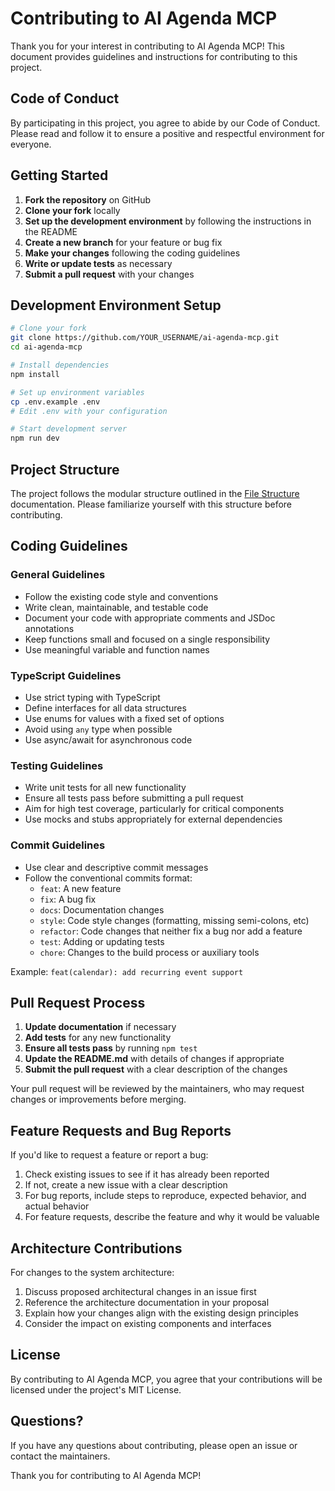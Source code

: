 # Contributing to AI Agenda MCP

Thank you for your interest in contributing to AI Agenda MCP! This document provides guidelines and instructions for contributing to this project.

## Code of Conduct

By participating in this project, you agree to abide by our Code of Conduct. Please read and follow it to ensure a positive and respectful environment for everyone.

## Getting Started

1. **Fork the repository** on GitHub
2. **Clone your fork** locally
3. **Set up the development environment** by following the instructions in the README
4. **Create a new branch** for your feature or bug fix
5. **Make your changes** following the coding guidelines
6. **Write or update tests** as necessary
7. **Submit a pull request** with your changes

## Development Environment Setup

```bash
# Clone your fork
git clone https://github.com/YOUR_USERNAME/ai-agenda-mcp.git
cd ai-agenda-mcp

# Install dependencies
npm install

# Set up environment variables
cp .env.example .env
# Edit .env with your configuration

# Start development server
npm run dev
```

## Project Structure

The project follows the modular structure outlined in the [File Structure](docs/file-structure.md) documentation. Please familiarize yourself with this structure before contributing.

## Coding Guidelines

### General Guidelines

- Follow the existing code style and conventions
- Write clean, maintainable, and testable code
- Document your code with appropriate comments and JSDoc annotations
- Keep functions small and focused on a single responsibility
- Use meaningful variable and function names

### TypeScript Guidelines

- Use strict typing with TypeScript
- Define interfaces for all data structures
- Use enums for values with a fixed set of options
- Avoid using `any` type when possible
- Use async/await for asynchronous code

### Testing Guidelines

- Write unit tests for all new functionality
- Ensure all tests pass before submitting a pull request
- Aim for high test coverage, particularly for critical components
- Use mocks and stubs appropriately for external dependencies

### Commit Guidelines

- Use clear and descriptive commit messages
- Follow the conventional commits format:
  - `feat`: A new feature
  - `fix`: A bug fix
  - `docs`: Documentation changes
  - `style`: Code style changes (formatting, missing semi-colons, etc)
  - `refactor`: Code changes that neither fix a bug nor add a feature
  - `test`: Adding or updating tests
  - `chore`: Changes to the build process or auxiliary tools

Example: `feat(calendar): add recurring event support`

## Pull Request Process

1. **Update documentation** if necessary
2. **Add tests** for any new functionality
3. **Ensure all tests pass** by running `npm test`
4. **Update the README.md** with details of changes if appropriate
5. **Submit the pull request** with a clear description of the changes

Your pull request will be reviewed by the maintainers, who may request changes or improvements before merging.

## Feature Requests and Bug Reports

If you'd like to request a feature or report a bug:

1. Check existing issues to see if it has already been reported
2. If not, create a new issue with a clear description
3. For bug reports, include steps to reproduce, expected behavior, and actual behavior
4. For feature requests, describe the feature and why it would be valuable

## Architecture Contributions

For changes to the system architecture:

1. Discuss proposed architectural changes in an issue first
2. Reference the architecture documentation in your proposal
3. Explain how your changes align with the existing design principles
4. Consider the impact on existing components and interfaces

## License

By contributing to AI Agenda MCP, you agree that your contributions will be licensed under the project's MIT License.

## Questions?

If you have any questions about contributing, please open an issue or contact the maintainers.

Thank you for contributing to AI Agenda MCP!